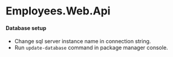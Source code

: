 # Employees.Web.Api

#### Database setup
- Change sql server instance name in connection string.
- Run `update-database` command in package manager console. 

